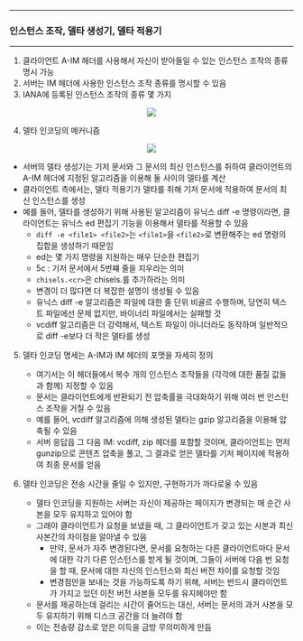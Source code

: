 -----
### 인스턴스 조작, 델타 생성기, 델타 적용기
-----
1. 클라이언트 A-IM 헤더를 사용해서 자신이 받아들일 수 있는 인스턴스 조작의 종류 명시 가능
2. 서버는 IM 헤더에 사용한 인스턴스 조작 종류를 명시할 수 있음
3. IANA에 등록된 인스턴스 조작의 종류 몇 가지
<div align="center">
<img src="https://github.com/user-attachments/assets/9d184362-2456-48af-9484-46cb570c320d">
</div>

4. 델타 인코딩의 메커니즘
<div align="center">
<img src="https://github.com/user-attachments/assets/e78e5808-6258-4693-b089-2967dadee9ab">
</div>

  - 서버의 델타 생성기는 기저 문서와 그 문서의 최신 인스턴스를 취하여 클라이언트의 A-IM 헤더에 지정된 알고리즘을 이용해 둘 사이의 델타를 계산
  - 클라이언트 측에서는, 델타 적용기가 델타를 취해 기저 문서에 적용하여 문서의 최신 인스턴스를 생성
  - 예를 들어, 델타를 생성하기 위해 사용된 알고리즘이 유닉스 diff -e 명령이라면, 클라이언트는 유닉스 ed 편집기 기능을 이용해서 델타를 적용할 수 있음
    - ```diff -e <file1> <file2>```는 ```<file1>```을 ```<file2>```로 변환해주는 ed 명령의 집합을 생성하기 때문임
    - ed는 몇 가지 명령을 지원하는 매우 단순한 편집기
    - 5c : 기저 문서에서 5번쨰 줄을 지우라는 의미
    - ```chisels.<cr>```은 chisels.를 추가하라는 의미
    - 변경이 더 많다면 더 복잡한 설명이 생성될 수 있음
    - 유닉스 diff -e 알고리즘은 파일에 대한 줄 단위 비굘르 수행하며, 당연히 텍스트 파일에선 문제 없지만, 바이너리 파일에서는 실패할 것
    - vcdiff 알고리즘은 더 강력해서, 텍스트 파일이 아니더라도 동작하며 일반적으로 diff -e보다 더 작은 델타를 생성

5. 델타 인코딩 명세는 A-IM과 IM 헤더의 포맷을 자세히 정의
   - 여기서는 이 헤더들에서 복수 개의 인스턴스 조작들을 (각각에 대한 품질 값들과 함께) 지정할 수 있음
   - 문서는 클라이언트에게 반환되기 전 압축률을 극대화하기 위해 여러 번 인스턴스 조작을 거칠 수 있음
   - 예를 들어, vcdiff 알고리즘에 의해 생성된 델타는 gzip 알고리즘을 이용해 압축될 수 있음
   - 서버 응답읍 그 다음 IM: vcdiff, zip 헤더를 포함할 것이며, 클라이언트는 먼저 gunzip으로 콘텐츠 압축을 풀고, 그 결과로 얻은 델타를 기저 페이지에 적용하여 최종 문서를 얻음

6. 델타 인코딩은 전송 시간을 줄일 수 있지만, 구현하기가 까다로울 수 있음
   - 델타 인코딩을 지원하는 서버는 자신이 제공하는 페이지가 변경되는 매 순간 사본을 모두 유지하고 있어야 함
   - 그래야 클라이언트가 요청을 보냈을 때, 그 클라이언트가 갖고 있는 사본과 최신 사본간의 차이점을 알아낼 수 있음
     + 만약, 문서가 자주 변경된다면, 문서를 요청하는 다른 클라이언트마다 문서에 대한 각기 다른 인스턴스를 받게 될 것이며, 그들이 서버에 다음 번 요청을 할 때, 문서에 대한 자신의 인스턴스와 최신 버전 차이를 요청할 것임
     + 변경점만을 보내는 것을 가능하도록 하기 위해, 서버는 반드시 클라이언트가 가지고 있던 이전 버전 사본들 모두를 유지헤야만 함
   - 문서를 제공하는데 걸리는 시간이 줄어드는 대신, 서버는 문서의 과거 사본을 모두 유지하기 위해 디스크 공간을 더 늘려야 함
   - 이는 전송량 감소로 얻은 이득을 금방 무의미하게 만듬  
